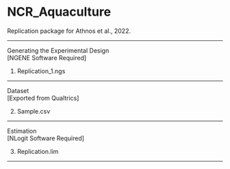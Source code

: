 # NCR_Aquaculture
Replication package for Athnos et al., 2022.

***************************************************************
Generating the Experimental Design   
[NGENE Software Required]      

1. Replication_1.ngs
**************************************************
Dataset            
[Exported from Qualtrics] 

2. Sample.csv

*************************************************
  Estimation            
   [NLogit Software Required]   

3. Replication.lim
*************************************************
